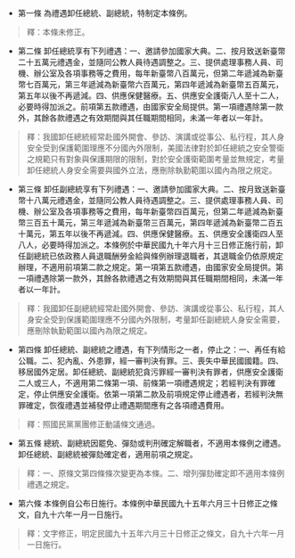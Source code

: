* 第一條 為禮遇卸任總統、副總統，特制定本條例。

> 釋：本條未修正。

* 第二條 卸任總統享有下列禮遇：一、邀請參加國家大典。二、按月致送新臺幣二十五萬元禮遇金，並隨同公教人員待遇調整之。三、提供處理事務人員、司機、辦公室及各項事務等之費用，每年新臺幣八百萬元，但第二年遞減為新臺幣七百萬元，第三年遞減為新臺幣六百萬元，第四年遞減為新臺幣五百萬元，第五年以後不再遞減。四、供應保健醫療。五、供應安全護衛八人至十二人，必要時得加派之。前項第五款禮遇，由國家安全局提供。第一項禮遇除第一款外，其餘各款禮遇之有效期間與其任職期間相同，未滿一年者以一年計。

> 釋：我國卸任總統經常赴國外開會、參訪、演講或從事公、私行程，其人身安全受到保護範圍理應不分國內外限制，美國法律對於卸任總統之安全警衛之規範只有對象與保護期限的限制，對於安全護衛範圍考量並無規定，考量卸任總統人身安全需要與國外立法，應刪除執勤範圍以國內為限之規定。

* 第三條 卸任副總統享有下列禮遇：一、邀請參加國家大典。二、按月致送新臺幣十八萬元禮遇金，並隨同公教人員待遇調整之。三、提供處理事務人員、司機、辦公室及各項事務等之費用，每年新臺幣四百萬元，但第二年遞減為新臺幣三百五十萬元，第三年遞減為新臺幣三百萬元，第四年遞減為新臺幣二百五十萬元，第五年以後不再遞減。四、供應保健醫療。五、供應安全護衛四人至八人，必要時得加派之。本條例於中華民國九十年六月十三日修正施行前，卸任副總統已依政務人員退職酬勞金給與條例辦理退職者，其退職金仍依原規定辦理，不適用前項第二款之規定。第一項第五款禮遇，由國家安全局提供。第一項禮遇除第一款外，其餘各款禮遇之有效期間與其任職期間相同，未滿一年者以一年計。

> 釋：我國卸任副總統經常赴國外開會、參訪、演講或從事公、私行程，其人身安全受到保護範圍理應不分國內外限制，考量卸任副總統人身安全需要，應刪除執勤範圍以國內為限之規定。

* 第四條 卸任總統、副總統之禮遇，有下列情形之一者，停止之：一、再任有給公職。二、犯內亂、外患罪，經一審判決有罪。三、喪失中華民國國籍。四、移居國外定居。卸任總統、副總統犯貪污罪經一審判決有罪者，供應安全護衛二人或三人，不適用第二條第一項、前條第一項禮遇規定；若經判決有罪確定，停止供應安全護衛。依第一項第二款及前項規定停止禮遇者，若經判決無罪確定，恢復禮遇並補發停止禮遇期間應有之各項禮遇費用。

> 釋：照國民黨黨團修正動議條文通過。

* 第五條 總統、副總統因罷免、彈劾或判刑確定解職者，不適用本條例之禮遇。卸任總統、副總統被彈劾確定者，適用前項之規定。

> 釋：一、原條文第四條條次變更為本條。二、增列彈劾確定即不適用本條例禮遇之規定。

* 第六條 本條例自公布日施行。本條例中華民國九十五年六月三十日修正之條文，自九十六年一月一日施行。

> 釋：文字修正，明定民國九十五年六月三十日修正之條文，自九十六年一月一日施行。

